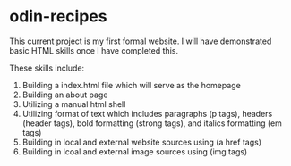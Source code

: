 # odin-recipes

This current project is my first formal website.
I will have demonstrated basic HTML skills once I have completed this.

These skills include:

1) Building a index.html file which will serve as the homepage
2) Building an about page
3) Utilizing a manual html shell
4) Utilizing format of text which includes paragraphs (p tags),
headers (header tags), bold formatting (strong tags),
and italics formatting (em tags)
5) Building in local and external website sources using (a href tags)
6) Building in lcoal and external image sources using (img tags) 
